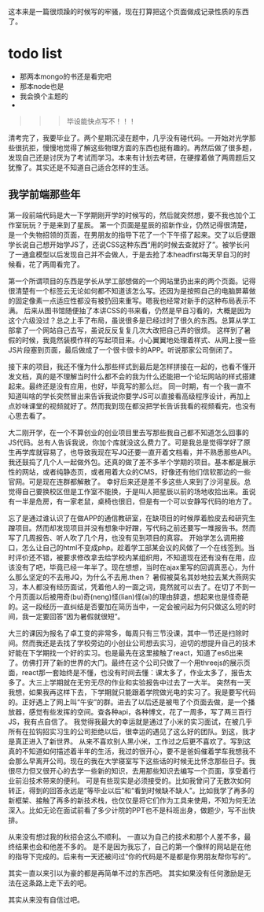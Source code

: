 这本来是一篇很烦躁的时候写的牢骚，现在打算把这个页面做成记录性质的东西了。

# todo list
- 那两本mongo的书还是看完吧
- 那本node也是
- 我会换个主题的
-

>>> 毕设能快点写不！！！

清考完了，我要毕业了。两个星期沉浸在题中，几乎没有碰代码。一开始对光学那些很抗拒，慢慢地觉得了解这些物理方面的东西也挺有趣的。再然后做了很多题，发现自己还是讨厌为了考试而学习。本来有计划去考研，在硬撑着做了两周题后又犹豫了。其实还是不知道自己适合怎样的生活。

## 我学前端那些年

第一段前端代码是大一下学期刚开学的时候写的，然后就突然想，要不我也加个工作室玩玩？于是来到了星辰。
第一个页面是星辰的招新作业，仍然记得很清楚，是一个失物招领的页面，在男朋友的指导下花了一个下午搭了起来。交了以后便跟学长说自己想开始学JS了，还说CSS这种东西“用的时候去查就好了”。被学长问了一通盒模型以后发现自己并不会做人，于是去抢了本headfirst每天早自习的时候看，花了两周看完了。

第一个所谓项目的东西是学长从学工部想做的一个网站里扔出来的两个页面。记得很清楚有一个标签云无论如何都不知道该怎么写。还因为是按照自己的电脑屏幕做的固定像素一点适应性都没有被扔回来重写。嗯我也经常对新手的这种布局表示不满。
后来从图书馆随便抽了本讲CSS的书来看，仍然是早自习看的，大概是因为这个六级没过？总之上手了布局，虽说很多是已经过时了很久的东西。总算从学工部拿了一个网站自己去写，虽说反反复复几次大改把自己弄的很烦。
这样到了暑假的时候，我竟然装模作样的写起项目来。小心翼翼地处理着样式、从网上搜一些JS片段塞到页面，最后做成了一个很卡很卡的APP。听说那家公司倒闭了。

接下来的项目，我还不懂为什么那些样式到最后是怎样拼接在一起的，也看不懂开发文档，真的是不理解当时什么都不会的我为什么还能把一个论坛网站的样式搭建起来。最终还是没有应用，也好，毕竟写的那么烂。
同一时期，有一个我一直不知道叫啥的学长突然冒出来告诉我说你要学JS可以直接看高级程序设计，再加上点妙味课堂的视频就好了。然而我到现在都没把学长告诉我看的视频看完，也没有心思去看了。

大二刚开学，在一个不算创业的创业项目里去写那些我自己都不知道怎么回事的JS代码。总有人告诉我说，你加个库就没这么费力了。可是我总是觉得学好了原生再学库就容易了，也导致我现在写JQ还要一直开着文档看，并不熟悉那些API。
我还鼓捣了几个人一起做外包。还真的做了差不多半个学期的项目。基本都是展示性的网站，或者纯静态页，或者用着大众的CMS，好像还有他们信软那边的一些官网。可是现在连群都解散了。
幸好后来还是差不多这些人来到了沙河星辰。总觉得自己要换校区但是工作室不能换，于是叫人把星辰以前的场地收拾出来。虽说有一半是危房，有一家老鼠，桌椅也很旧，但是有一个可以安静写代码的地方了。

忘了是通过谁认识了在做APP的通信教研室，在缺项目的时候厚着脸皮去和研究生蹭项目。然而却发现项目并没有想象中好蹭，写代码之前还要写一堆报告书。然而写了几周报告、听人吹了几个月，也没有见到项目的真容。
开始学怎么调用接口，怎么让自己的html不变成php。趁着学工部某会议的风做了一个在线签到。当时评价还不错，被要求修改拿去给学校内某组织用，不知道现在还有没有在用，应该没有了吧，毕竟已经一年半了。现在想想，当时在ajax里写的回调真恶心，为什么那么坚定的不去用JQ，为什么不去用.then？
暑假被莫名其妙地拉去某大燕网实习，本人都没有经历面试，凭着他人的一面之词，竟然就可以去了。在切了不到一个月页面以后被用奇(bu)奇(neng)怪(lian)怪(ai)的理由辞退，想起来也是怪奇葩的。这一段经历一直纠结是否要加在简历当中，一定会被问起为何只做这么短的时间，我一定要回答“因为暑假就很短”。

大三的课因为报名了卓工变的非常多，每周只有三节没课，其中一节还是扫除时间。然而我还是去找了学校旁边的小创业公司想去实习，迫切的想提升自己的技术好能在下学期找一个好的实习。也是最先在这里接触了react，知道了es6出来了。仿佛打开了新的世界的大门。最终在这个公司只做了一个用threejs的展示页面，react那一套始终是不懂，也没有时间去懂：课太多了，作业太多了，报告太多了。大三上学期就在无穷无尽的作业和实验报告中过去了一大半。
突然有一天我想，如果我再这样下去，下学期就只能跟着学院做光电的实习了。我是要写代码的。正好遇上了网上叫“午安”的群。进去了以后还是被甩了个页面去做，是一个播放器，感觉有些发挥的空间。查各种api，各种博文，花了一周多，写了两三百行JS，我有点自信了。
我觉得我最大的幸运就是通过了小米的实习面试，在被几乎所有在拉钩招实习生的公司拒绝以后，很幸运的遇见了这么好的团队。到这，我才是真正进入了新世界。
从来不喜欢别人黑小米，工作过之后更不喜欢了。写到这真的不知道如何描述着半年的生活，我过的很开心，要不是爸妈催着学车我想我不会那么早离开公司。现在的我在大学寝室写下这些话的时候无比怀念那些日子。我很尽力但又很开心的去学一些新的知识，去用那些知识去编写一个页面，享受着行业前沿技术带来的便利。
可是有些现实是必须接受的。比如我曾问了无数次如何转正，得到的回答永远是“等毕业以后”和“看到时候缺不缺人”。比如我学了再多的新框架、接触了再多的新技术栈，也仅仅是将它们作为工具来使用，不知为何无法深入。比如无论在面试前看了多少计院的PPT也不是科班出身，做题少，写不出快排。

从来没有想过我的秋招会这么不顺利。
一直以为自己的技术和那个人差不多，最终结果也会和他差不多的。
是不是因为我忘了，自己的第一个像样的网站是在他的指导下完成的。后来有一天还被问过“你的代码是不是都是你男朋友帮你写的”。

其实一直以来引以为豪的都是再简单不过的东西吧。
其实如果没有任何激励是无法在这条路上走下去的吧。

其实从来没有自信过吧。

